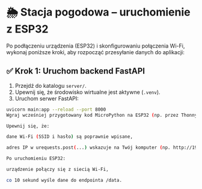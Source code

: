 # 🌦️ Stacja pogodowa – uruchomienie z ESP32

Po podłączeniu urządzenia (ESP32) i skonfigurowaniu połączenia Wi-Fi, wykonaj poniższe kroki, aby rozpocząć przesyłanie danych do aplikacji:

## ✅ Krok 1: Uruchom backend FastAPI

1. Przejdź do katalogu `server/`.
2. Upewnij się, że środowisko wirtualne jest aktywne (`.venv`).
3. Uruchom serwer FastAPI:

```bash
uvicorn main:app --reload --port 8000
Wgraj wcześniej przygotowany kod MicroPython na ESP32 (np. przez Thonny).

Upewnij się, że:

dane Wi-Fi (SSID i hasło) są poprawnie wpisane,

adres IP w urequests.post(...) wskazuje na Twój komputer (np. http://192.168.1.X:8000/data).

Po uruchomieniu ESP32:

urządzenie połączy się z siecią Wi-Fi,

co 10 sekund wyśle dane do endpointa /data.

